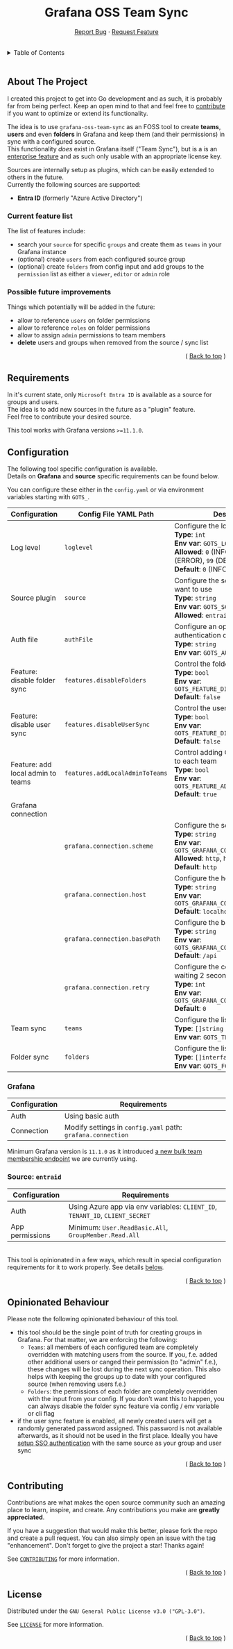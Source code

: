 <div id="top"></div>

<!-- PROJECT LOGO -->
<br />
<div align="center">
  <!--
  <a href="https://github.com/skuethe/grafana-oss-team-sync">
    <img src="images/logo.png" alt="Logo" width="80" height="80">
  </a>
  -->
  <h1 align="center"><strong>Grafana OSS Team Sync</strong></h1>
  <p align="center">
    <a href="https://github.com/skuethe/grafana-oss-team-sync/issues">Report Bug</a>
    ·
    <a href="https://github.com/skuethe/grafana-oss-team-sync/issues">Request Feature</a>
    <br/>
    <br/>

<!-- PROJECT SHIELDS -->
<!--
*** declarations on the bottom of this document
[![Contributors][contributors-shield]][contributors-url]
[![Forks][forks-shield]][forks-url]
[![Stargazers][stars-shield]][stars-url]
[![Issues][issues-shield]][issues-url]
[![MIT License][license-shield]][license-url]
-->

  </p>
</div>

<!-- TABLE OF CONTENTS -->
<details>
  <summary>Table of Contents</summary>
  &nbsp;
  <ul>
    <li><a href="#about-the-project">About The Project</a></li>
    <li><a href="#requirements">Requirements</a></li>
    <li><a href="#configuration">Configuration</a></li>
      <ul>
        <li><a href="#grafana">Grafana</a></li>
        <li><a href="#source-entraid">Source: EntraID</a></li>
      </ul>
    <li><a href="#opinionated-behaviour">Opinionated Behaviour</a></li>
    <li><a href="#contributing">Contributing</a></li>
    <li><a href="#license">License</a></li>
  </ul>
</details>
<br/>



<!-- ABOUT THE PROJECT -->
## About The Project

I created this project to get into Go development and as such, it is probably far from being perfect. Keep an open mind to that and feel free to [contribute](#contributing) if you want to optimize or extend its functionality.  

The idea is to use `grafana-oss-team-sync` as an FOSS tool to create **teams**, **users** and even **folders** in Grafana and keep them (and their permissions) in sync with a configured source.  
This functionality _does_ exist in Grafana itself ("Team Sync"), but is a is an [enterprise feature][1] and as such only usable with an appropriate license key.

Sources are internally setup as plugins, which can be easily extended to others in the future.  
Currently the following sources are supported:  
- **Entra ID** (formerly "Azure Active Directory")

### Current feature list

The list of features include:  

- search your `source` for specific `groups` and create them as `teams` in your Grafana instance
- (optional) create `users` from each configured source group
- (optional) create `folders` from config input and add groups to the `permission` list as either a `viewer`, `editor` or `admin` role

### Possible future improvements

Things which potentially will be added in the future:

- allow to reference `users` on folder permissions
- allow to reference `roles` on folder permissions
- allow to assign `admin` permissions to team members
- **delete** users and groups when removed from the source / sync list

<p align="right">( <a href="#top">Back to top</a> )</p>


<!-- Requirements -->
## Requirements

In it's current state, only `Microsoft Entra ID` is available as a source for groups and users.  
The idea is to add new sources in the future as a "plugin" feature.  
Feel free to contribute your desired source.

This tool works with Grafana versions `>=11.1.0`.  


<!-- Configuration -->
## Configuration

The following tool specific configuration is available.  
Details on **Grafana** and **source** specific requirements can be found below.

You can configure these either in the `config.yaml` or via environment variables starting with `GOTS_`.

| Configuration                     | Config File YAML Path           | Description |
|-----------------------------------|---------------------------------|-------------|
| Log level                         | `loglevel`                      | Configure the log level<br>**Type**: `int`<br>**Env var**: `GOTS_LOGLEVEL`<br>**Allowed**: `0` (INFO), `1` (WARN), `2` (ERROR), `99` (DEBUG)<br>**Default**: `0` (INFO) |
| Source plugin                     | `source`                        | Configure the source plugin you want to use<br>**Type**: `string`<br>**Env var**: `GOTS_SOURCE`<br>**Allowed**: `entraid` |
| Auth file                         | `authFile`                      | Configure an optional file to load authentication data from<br>**Type**: `string`<br>**Env var**: `GOTS_AUTHFILE` |
| Feature: disable folder sync      | `features.disableFolders`       | Control the folder sync feature<br>**Type**: `bool`<br>**Env var**: `GOTS_FEATURE_DISABLEFOLDERS`<br>**Default**: `false` |
| Feature: disable user sync        | `features.disableUserSync`      | Control the user sync feature<br>**Type**: `bool`<br>**Env var**: `GOTS_FEATURE_DISABLEUSERSYNC`<br>**Default**: `false` |
| Feature: add local admin to teams | `features.addLocalAdminToTeams` | Control adding Grafana local admin to each team<br>**Type**: `bool`<br>**Env var**: `GOTS_FEATURE_ADDLOCALADMINTOTEAMS`<br>**Default**: `true` |
| Grafana connection                |                                 | |
|                                   | `grafana.connection.scheme`     | Configure the scheme to use<br>**Type**: `string`<br>**Env var**: `GOTS_GRAFANA_CONNECTION_SCHEME`<br>**Allowed**: `http`, `https`<br>**Default**: `http` |
|                                   | `grafana.connection.host`       | Configure the host to use<br>**Type**: `string`<br>**Env var**: `GOTS_GRAFANA_CONNECTION_HOST`<br>**Default**: `localhost:3000` |
|                                   | `grafana.connection.basePath`   | Configure the base path to use<br>**Type**: `string`<br>**Env var**: `GOTS_GRAFANA_CONNECTION_BASEPATH`<br>**Default**: `/api` |
|                                   | `grafana.connection.retry`      | Configure the connection retry, waiting 2 seconds in between each<br>**Type**: `int`<br>**Env var**: `GOTS_GRAFANA_CONNECTION_RETRY`<br>**Default**: `0` |
| Team sync                         | `teams`                         | Configure the list of teams to sync<br>**Type**: `[]string`<br>**Env var**: `GOTS_TEAMS` |
| Folder sync                       | `folders`                       | Configure the list of folders to sync<br>**Type**: `[]interface`<br>**Env var**: `GOTS_FOLDERS` |

<!-- Configuration - Grafana -->
### Grafana

| Configuration | Requirements  |
|---------------|---------------|
| Auth          | Using basic auth |
| Connection    | Modify settings in `config.yaml` path: `grafana.connection` |

Minimum Grafana version is `11.1.0` as it introduced [a new bulk team membership endpoint][2] we are currently using.

<!-- Configuration - entraid -->
### Source: `entraid`

| Configuration   | Requirements  |
|-----------------|---------------|
| Auth            | Using Azure app via env variables: `CLIENT_ID`, `TENANT_ID`, `CLIENT_SECRET` |
| App permissions | Minimum: `User.ReadBasic.All`, `GroupMember.Read.All` |


&nbsp;  
This tool is opinionated in a few ways, which result in special configuration requirements for it to work properly. See details [below](#opinionated-behaviour).

<p align="right">( <a href="#top">Back to top</a> )</p>


<!-- Opinionated Behaviour -->
## Opinionated Behaviour

Please note the following opinionated behaviour of this tool.

- this tool should be the single point of truth for creating groups in Grafana. For that matter, we are enforcing the following:
  - `Teams`: all members of each configured team are completely overridden with matching users from the source. If you, f.e. added other additional users or canged their permission (to "admin" f.e.), these changes will be lost during the next sync operation. This also helps with keeping the groups up to date with your configured source (when removing users f.e.)
  - `Folders`: the permissions of each folder are completely overridden with the input from your config. If you don't want this to happen, you can always disable the folder sync feature via config / env variable or cli flag
- if the user sync feature is enabled, all newly created users will get a randomly generated password assigned. This password is not available afterwards, as it should not be used in the first place. Ideally you have [setup SSO authentication][3] with the same source as your group and user sync

<p align="right">( <a href="#top">Back to top</a> )</p>


<!-- CONTRIBUTING -->
## Contributing

Contributions are what makes the open source community such an amazing place to learn, inspire, and create. Any contributions you make are **greatly appreciated**.

If you have a suggestion that would make this better, please fork the repo and create a pull request. You can also simply open an issue with the tag "enhancement".
Don't forget to give the project a star! Thanks again!

See [`CONTRIBUTING`](CONTRIBUTING.md) for more information.


<p align="right">( <a href="#top">Back to top</a> )</p>



<!-- LICENSE -->
## License

Distributed under the `GNU General Public License v3.0 ("GPL-3.0")`.

See [`LICENSE`](LICENSE.md) for more information.

<p align="right">( <a href="#top">Back to top</a> )</p>



<!-- MARKDOWN LINKS & IMAGES -->
<!-- https://www.markdownguide.org/basic-syntax/#reference-style-links -->

[1]: <https://grafana.com/docs/grafana/v12.0/introduction/grafana-enterprise/#team-sync> "Grafana Enterprise - Team Sync"
[2]: <https://github.com/grafana/grafana/pull/87441> "Team: Add an endpoint for bulk team membership updates"
[3]: <https://grafana.com/docs/grafana/next/setup-grafana/configure-security/configure-authentication/> "Configure authentication"

